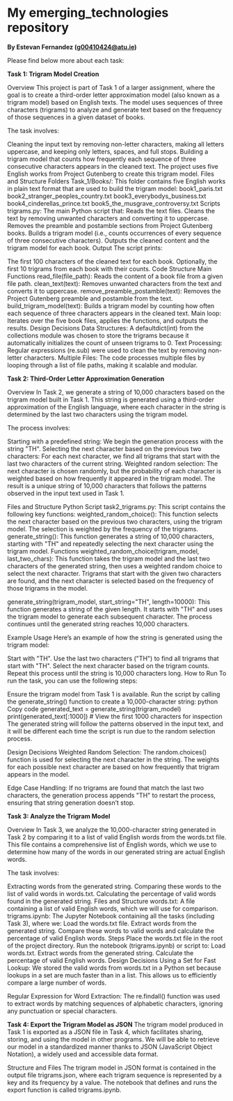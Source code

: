 # My emerging_technologies repository

**By Estevan Fernandez (g00410424@atu.ie)**

Please find below more about each task:

**Task 1: Trigram Model Creation**

Overview
This project is part of Task 1 of a larger assignment, where the goal is to create a third-order letter approximation model (also known as a trigram model) based on English texts. The model uses sequences of three characters (trigrams) to analyze and generate text based on the frequency of those sequences in a given dataset of books.

The task involves:

Cleaning the input text by removing non-letter characters, making all letters uppercase, and keeping only letters, spaces, and full stops.
Building a trigram model that counts how frequently each sequence of three consecutive characters appears in the cleaned text.
The project uses five English works from Project Gutenberg to create this trigram model.
Files and Structure
Folders
Task_1/Books/: This folder contains five English works in plain text format that are used to build the trigram model:
book1_paris.txt
book2_stranger_peoples_country.txt
book3_everybodys_business.txt
book4_cinderellas_prince.txt
book5_the_musgrave_controversy.txt
Scripts
trigrams.py: The main Python script that:
Reads the text files.
Cleans the text by removing unwanted characters and converting it to uppercase.
Removes the preamble and postamble sections from Project Gutenberg books.
Builds a trigram model (i.e., counts occurrences of every sequence of three consecutive characters).
Outputs the cleaned content and the trigram model for each book.
Output
The script prints:

The first 100 characters of the cleaned text for each book.
Optionally, the first 10 trigrams from each book with their counts.
Code Structure
Main Functions
read_file(file_path): Reads the content of a book file from a given file path.
clean_text(text): Removes unwanted characters from the text and converts it to uppercase.
remove_preamble_postamble(text): Removes the Project Gutenberg preamble and postamble from the text.
build_trigram_model(text): Builds a trigram model by counting how often each sequence of three characters appears in the cleaned text.
Main loop:
Iterates over the five book files, applies the functions, and outputs the results.
Design Decisions
Data Structures: A defaultdict(int) from the collections module was chosen to store the trigrams because it automatically initializes the count of unseen trigrams to 0.
Text Processing: Regular expressions (re.sub) were used to clean the text by removing non-letter characters.
Multiple Files: The code processes multiple files by looping through a list of file paths, making it scalable and modular.

**Task 2: Third-Order Letter Approximation Generation**

Overview
In Task 2, we generate a string of 10,000 characters based on the trigram model built in Task 1. This string is generated using a third-order approximation of the English language, where each character in the string is determined by the last two characters using the trigram model.

The process involves:

Starting with a predefined string: We begin the generation process with the string "TH".
Selecting the next character based on the previous two characters: For each next character, we find all trigrams that start with the last two characters of the current string.
Weighted random selection: The next character is chosen randomly, but the probability of each character is weighted based on how frequently it appeared in the trigram model.
The result is a unique string of 10,000 characters that follows the patterns observed in the input text used in Task 1.

Files and Structure
Python Script
task2_trigrams.py: This script contains the following key functions:
weighted_random_choice(): This function selects the next character based on the previous two characters, using the trigram model. The selection is weighted by the frequency of the trigrams.
generate_string(): This function generates a string of 10,000 characters, starting with "TH" and repeatedly selecting the next character using the trigram model.
Functions
weighted_random_choice(trigram_model, last_two_chars): This function takes the trigram model and the last two characters of the generated string, then uses a weighted random choice to select the next character. Trigrams that start with the given two characters are found, and the next character is selected based on the frequency of those trigrams in the model.

generate_string(trigram_model, start_string="TH", length=10000): This function generates a string of the given length. It starts with "TH" and uses the trigram model to generate each subsequent character. The process continues until the generated string reaches 10,000 characters.

Example Usage
Here’s an example of how the string is generated using the trigram model:

Start with "TH".
Use the last two characters ("TH") to find all trigrams that start with "TH".
Select the next character based on the trigram counts.
Repeat this process until the string is 10,000 characters long.
How to Run
To run the task, you can use the following steps:

Ensure the trigram model from Task 1 is available.
Run the script by calling the generate_string() function to create a 10,000-character string:
python
Copy code
generated_text = generate_string(trigram_model)
print(generated_text[:1000])  # View the first 1000 characters for inspection
The generated string will follow the patterns observed in the input text, and it will be different each time the script is run due to the random selection process.

Design Decisions
Weighted Random Selection: The random.choices() function is used for selecting the next character in the string. The weights for each possible next character are based on how frequently that trigram appears in the model.

Edge Case Handling: If no trigrams are found that match the last two characters, the generation process appends "TH" to restart the process, ensuring that string generation doesn’t stop.

**Task 3: Analyze the Trigram Model**

Overview
In Task 3, we analyze the 10,000-character string generated in Task 2 by comparing it to a list of valid English words from the words.txt file. This file contains a comprehensive list of English words, which we use to determine how many of the words in our generated string are actual English words.

The task involves:

Extracting words from the generated string.
Comparing these words to the list of valid words in words.txt.
Calculating the percentage of valid words found in the generated string.
Files and Structure
words.txt: A file containing a list of valid English words, which we will use for comparison.
trigrams.ipynb: The Jupyter Notebook containing all the tasks (including Task 3), where we:
Load the words.txt file.
Extract words from the generated string.
Compare these words to valid words and calculate the percentage of valid English words.
Steps
Place the words.txt file in the root of the project directory.
Run the notebook (trigrams.ipynb) or script to:
Load words.txt.
Extract words from the generated string.
Calculate the percentage of valid English words.
Design Decisions
Using a Set for Fast Lookup: We stored the valid words from words.txt in a Python set because lookups in a set are much faster than in a list. This allows us to efficiently compare a large number of words.

Regular Expression for Word Extraction: The re.findall() function was used to extract words by matching sequences of alphabetic characters, ignoring any punctuation or special characters.

**Task 4: Export the Trigram Model as JSON**
The trigram model produced in Task 1 is exported as a JSON file in Task 4, which facilitates sharing, storing, and using the model in other programs. We will be able to retrieve our model in a standardized manner thanks to JSON (JavaScript Object Notation), a widely used and accessible data format.

Structure and Files
The trigram model in JSON format is contained in the output file trigrams.json, where each trigram sequence is represented by a key and its frequency by a value.
The notebook that defines and runs the export function is called trigrams.ipynb.
